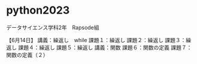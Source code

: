 # python2023
データサイエンス学科2年　Rapsode組

【6月14日】
講義：繰返し　while
課題１：繰返し
課題２：繰返し
課題３：繰返し
課題４：繰返し
課題５：繰返し
講義：関数
課題６：関数の定義
課題７：関数の定義（２）